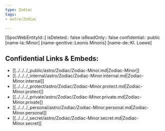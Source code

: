 ```yaml
---
type: Zodiac
tags:
- astro/Zodiac

---
```

[SpocWebEntityId::]
isDeleted:: false
isReadOnly:: false
confidential:: public
[name-la::Minor]
[name-genitive::Leonis Minoris]
[name-de::Kl. Loewe]


## Confidential Links & Embeds: 
- [[../../../_public/astro/Zodiac/Zodiac-Minor.md|Zodiac-Minor]] 
- [[../../../_internal/astro/Zodiac/Zodiac-Minor.internal.md|Zodiac-Minor.internal]] 
- [[../../../_protect/astro/Zodiac/Zodiac-Minor.protect.md|Zodiac-Minor.protect]] 
- [[../../../_private/astro/Zodiac/Zodiac-Minor.private.md|Zodiac-Minor.private]] 
- [[../../../_personal/astro/Zodiac/Zodiac-Minor.personal.md|Zodiac-Minor.personal]] 
- [[../../../_secret/astro/Zodiac/Zodiac-Minor.secret.md|Zodiac-Minor.secret]] 
